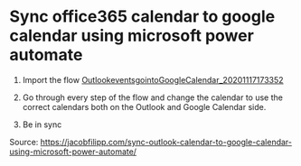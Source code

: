 # Sync office365 calendar to google calendar using microsoft power automate

1. Import the flow [OutlookeventsgointoGoogleCalendar_20201117173352](OutlookeventsgointoGoogleCalendar_20201117173352.zip)

1. Go through every step of the flow and change the calendar to use the correct calendars both on the Outlook and Google Calendar side.

1. Be in sync

Source: 
https://jacobfilipp.com/sync-outlook-calendar-to-google-calendar-using-microsoft-power-automate/

